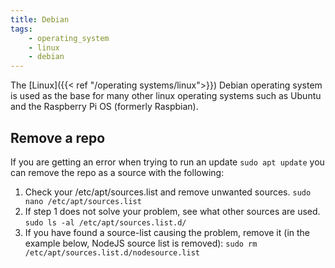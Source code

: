 ```yaml
---
title: Debian
tags:
    - operating_system
    - linux
    - debian
---
```


The [Linux]({{< ref "/operating systems/linux">}}) Debian operating system is used as the base for many other linux operating systems such as Ubuntu and the Raspberry Pi OS (formerly Raspbian).
<!--more-->

## Remove a repo

If you are getting an error when trying to run an update `sudo apt update` you can remove the repo as a source with the following:

1. Check your /etc/apt/sources.list and remove unwanted sources.
    `sudo nano /etc/apt/sources.list`
2. If step 1 does not solve your problem, see what other sources are used.
`sudo ls -al /etc/apt/sources.list.d/`
3. If you have found a source-list causing the problem, remove it (in the example below, NodeJS source list is removed):
`sudo rm /etc/apt/sources.list.d/nodesource.list`